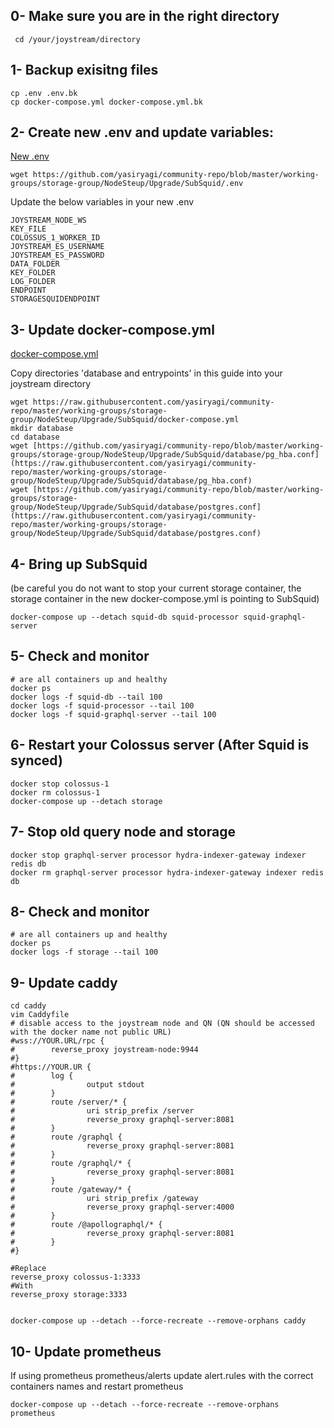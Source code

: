 


## 0- Make sure you are in the right directory 
```
 cd /your/joystream/directory
```


## 1- Backup exisitng files 
```
cp .env .env.bk
cp docker-compose.yml docker-compose.yml.bk
``` 


## 2- Create new .env and update variables:
[New .env](./.env)
```
wget https://github.com/yasiryagi/community-repo/blob/master/working-groups/storage-group/NodeSteup/Upgrade/SubSquid/.env
```
Update the below variables in your new .env

```
JOYSTREAM_NODE_WS
KEY_FILE
COLOSSUS_1_WORKER_ID
JOYSTREAM_ES_USERNAME
JOYSTREAM_ES_PASSWORD
DATA_FOLDER
KEY_FOLDER
LOG_FOLDER
ENDPOINT
STORAGESQUIDENDPOINT
```



## 3- Update docker-compose.yml 

[docker-compose.yml](./docker-compose.yml)

Copy directories 'database and entrypoints' in this guide into your joystream directory 

```
wget https://raw.githubusercontent.com/yasiryagi/community-repo/master/working-groups/storage-group/NodeSteup/Upgrade/SubSquid/docker-compose.yml
mkdir database
cd database
wget [https://github.com/yasiryagi/community-repo/blob/master/working-groups/storage-group/NodeSteup/Upgrade/SubSquid/database/pg_hba.conf](https://raw.githubusercontent.com/yasiryagi/community-repo/master/working-groups/storage-group/NodeSteup/Upgrade/SubSquid/database/pg_hba.conf)
wget [https://github.com/yasiryagi/community-repo/blob/master/working-groups/storage-group/NodeSteup/Upgrade/SubSquid/database/postgres.conf](https://raw.githubusercontent.com/yasiryagi/community-repo/master/working-groups/storage-group/NodeSteup/Upgrade/SubSquid/database/postgres.conf)
```

## 4- Bring up SubSquid 

(be careful you do not want to stop your current storage container, the storage container in the new docker-compose.yml is pointing to SubSquid)
```
docker-compose up --detach squid-db squid-processor squid-graphql-server

```
## 5- Check and monitor 
```
# are all containers up and healthy
docker ps
docker logs -f squid-db --tail 100
docker logs -f squid-processor --tail 100
docker logs -f squid-graphql-server --tail 100
```


## 6- Restart your Colossus server (After Squid is  synced)
```
docker stop colossus-1
docker rm colossus-1
docker-compose up --detach storage
```

## 7- Stop old query node and storage

```
docker stop graphql-server processor hydra-indexer-gateway indexer redis db 
docker rm graphql-server processor hydra-indexer-gateway indexer redis db 
```

## 8- Check and monitor 
```
# are all containers up and healthy
docker ps
docker logs -f storage --tail 100
```

## 9- Update caddy

```
cd caddy
vim Caddyfile
# disable access to the joystream node and QN (QN should be accessed with the docker name not public URL)
#wss://YOUR.URL/rpc {
#        reverse_proxy joystream-node:9944
#}
#https://YOUR.UR {
#        log {
#                output stdout
#        }
#        route /server/* {
#                uri strip_prefix /server
#                reverse_proxy graphql-server:8081
#        }
#        route /graphql {
#                reverse_proxy graphql-server:8081
#        }
#        route /graphql/* {
#                reverse_proxy graphql-server:8081
#        }
#        route /gateway/* {
#                uri strip_prefix /gateway
#                reverse_proxy graphql-server:4000
#        }
#        route /@apollographql/* {
#                reverse_proxy graphql-server:8081
#        }
#}

#Replace 
reverse_proxy colossus-1:3333
#With
reverse_proxy storage:3333


docker-compose up --detach --force-recreate --remove-orphans caddy
```
## 10- Update prometheus 
If using prometheus prometheus/alerts update  alert.rules with the correct containers names and restart prometheus 
```
docker-compose up --detach --force-recreate --remove-orphans prometheus
```
